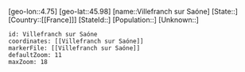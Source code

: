 ﻿---
location: [45.98,4.75]
mapzoom: [7,12] 
mapmarker: city 
type: City
tags:
- geo/City


SpocWebEntityId: 35302
isDeleted: false
confidential: public

---
[geo-lon::4.75]
[geo-lat::45.98]
[name::Villefranch sur Saóne]
[State::]
[Country::[[France]]]
[StateId::]
[Population::]
[Unknown::]


```leaflet
id: Villefranch sur Saóne
coordinates: [[Villefranch sur Saóne]]
markerFile: [[Villefranch sur Saóne]]
defaultZoom: 11 
maxZoom: 18
```
